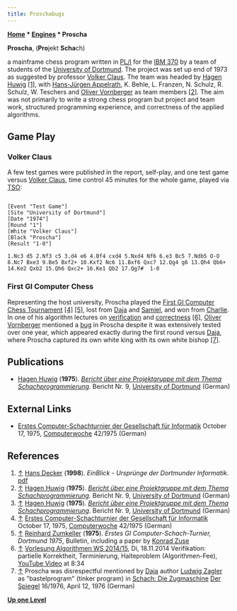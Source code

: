 ```yaml
---
title: Proschabugs
---
```

**[Home](Home "Home") \* [Engines](Engines "Engines") \* Proscha**


**Proscha**, (**Pro**jekt **Scha**ch)  

a mainframe chess program written in [PL/I](index.php?title=PL_1&action=edit&redlink=1 "PL 1 (page does not exist)") for the [IBM 370](IBM_370 "IBM 370") by a team of students of the [University of Dortmund](University_of_Dortmund "University of Dortmund"). The project was set up end of 1973 as suggested by professor [Volker Claus](Mathematician#VClaus "Mathematician"). The team was headed by [Hagen Huwig](Hagen_Huwig "Hagen Huwig") <a id="cite-note-1" href="#cite-ref-1">[1]</a>, with [Hans-Jürgen Appelrath](Hans-J%C3%BCrgen_Appelrath "Hans-Jürgen Appelrath"), K. Behle, L. Franzen, N. Schulz, R. Schulz, W. Teschers and [Oliver Vornberger](Oliver_Vornberger "Oliver Vornberger") as team members <a id="cite-note-2" href="#cite-ref-2">[2]</a>. 
The aim was not primarily to write a strong chess program but project and team work, structured programming experience, and correctness of the applied algorithms.



## Game Play


### Volker Claus


A few test games were published in the report, self-play, and one test game versus [Volker Claus](Mathematician#VClaus "Mathematician"), time control 45 minutes for the whole game, played via [TSO](https://en.wikipedia.org/wiki/Time_Sharing_Option):




```

[Event "Test Game"]
[Site "University of Dortmund"]
[Date "1974"]
[Round "1"]
[White "Volker Claus"]
[Black "Proscha"]
[Result "1-0"]

1.Nc3 d5 2.Nf3 c5 3.d4 e6 4.Bf4 cxd4 5.Nxd4 Nf6 6.e3 Bc5 7.Ndb5 O-O 
8.Nc7 Bxe3 9.Be5 Bxf2+ 10.Kxf2 Nc6 11.Bxf6 Qxc7 12.Qg4 g6 13.Qh4 Qb6+ 
14.Ke2 Qxb2 15.Qh6 Qxc2+ 16.Ke1 Qb2 17.Qg7#  1-0

```





### First GI Computer Chess


Representing the host university, Proscha played the [First GI Computer Chess Tournament](First_GI_Computer_Chess_Tournament "First GI Computer Chess Tournament") <a id="cite-note-4" href="#cite-ref-4">[4]</a> <a id="cite-note-5" href="#cite-ref-5">[5]</a>, lost from [Daja](Daja "Daja") and [Samiel](Samiel "Samiel"), and won from [Charlie](Charlie "Charlie"). 
In one of his algorithm lectures on [verification](https://en.wikipedia.org/wiki/Verification_and_validation_%28software%29) and [correctness](https://en.wikipedia.org/wiki/Correctness_%28computer_science%29) <a id="cite-note-6" href="#cite-ref-6">[6]</a>, [Oliver Vornberger](Oliver_Vornberger "Oliver Vornberger") mentioned a [bug](Engine_Testing#bugs "Engine Testing") in Proscha despite it was extensively tested over one year, which appeared exactly during the first round versus [Daja](Daja "Daja"), where Proscha captured its own white king with its own white bishop <a id="cite-note-7" href="#cite-ref-7">[7]</a>.



## Publications


* [Hagen Huwig](Hagen_Huwig "Hagen Huwig") (**1975**). *[Bericht über eine Projektgruppe mit dem Thema Schachprogrammierung](http://www.worldcat.org/title/bericht-uber-eine-projektgruppe-mit-dem-thema-schachprogrammierung/oclc/632360799)*. Bericht Nr. 9, [University of Dortmund](University_of_Dortmund "University of Dortmund") (German)


## External Links


* [Erstes Computer-Schachturnier der Gesellschaft für Informatik](http://www.computerwoche.de/a/computer-logik-im-koeniglichen-spiel,1205123) October 17, 1975, [Computerwoche](Computerworld#Woche "Computerworld") 42/1975 (German)


## References


1. <a id="cite-ref-1" href="#cite-note-1">↑</a> [Hans Decker](https://www.linkedin.com/in/hansdecker/) (**1998**). *EinBlick - Ursprünge der Dortmunder Informatik*. [pdf](http://www.cs.tu-dortmund.de/nps/de/Home/ueber_uns/Historie_der_Dortmunder_Informatik.pdf)
2. <a id="cite-ref-2" href="#cite-note-2">↑</a> [Hagen Huwig](Hagen_Huwig "Hagen Huwig") (**1975**). *[Bericht über eine Projektgruppe mit dem Thema Schachprogrammierung](http://www.worldcat.org/title/bericht-uber-eine-projektgruppe-mit-dem-thema-schachprogrammierung/oclc/632360799)*. Bericht Nr. 9, [University of Dortmund](University_of_Dortmund "University of Dortmund") (German)
3. <a id="cite-ref-3" href="#cite-note-3">↑</a> [Hagen Huwig](Hagen_Huwig "Hagen Huwig") (**1975**). *[Bericht über eine Projektgruppe mit dem Thema Schachprogrammierung](http://www.worldcat.org/title/bericht-uber-eine-projektgruppe-mit-dem-thema-schachprogrammierung/oclc/632360799)*. Bericht Nr. 9, [University of Dortmund](University_of_Dortmund "University of Dortmund") (German)
4. <a id="cite-ref-4" href="#cite-note-4">↑</a> [Erstes Computer-Schachturnier der Gesellschaft für Informatik](http://www.computerwoche.de/a/computer-logik-im-koeniglichen-spiel,1205123) October 17, 1975, [Computerwoche](Computerworld#Woche "Computerworld") 42/1975 (German)
5. <a id="cite-ref-5" href="#cite-note-5">↑</a> [Reinhard Zumkeller](Mathematician#Zumkeller "Mathematician") (**1975**). *Erstes GI Computer-Schach-Turnier, Dortmund 1975*, Bulletin, including a paper by [Konrad Zuse](Konrad_Zuse "Konrad Zuse")
6. <a id="cite-ref-6" href="#cite-note-6">↑</a> [Vorlesung Algorithmen WS 2014/15](http://www-lehre.inf.uos.de/~ainf/2014/index.html), Di, 18.11.2014 Verifikation: partielle Korrektheit, Terminierung, Halteproblem (Algorithmen-Fee), [YouTube Video](https://youtu.be/D5hZ2kY8KaA?t=514) at 8:34
7. <a id="cite-ref-7" href="#cite-note-7">↑</a> Proscha was disrespectful mentioned by [Daja](Daja "Daja") author [Ludwig Zagler](Ludwig_Zagler "Ludwig Zagler") as "bastelprogram" (tinker program) in [Schach: Die Zugmaschine](http://www.spiegel.de/spiegel/print/d-41238169.html) [Der Spiegel](https://en.wikipedia.org/wiki/Der_Spiegel) 16/1976, April 12, 1976 (German)

**[Up one Level](Engines "Engines")**







 
